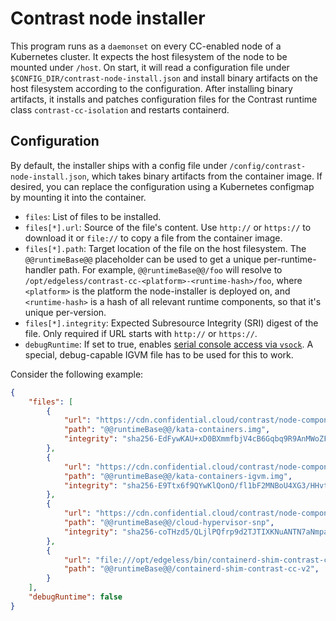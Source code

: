 # Contrast node installer

This program runs as a `daemonset` on every CC-enabled node of a Kubernetes cluster.
It expects the host filesystem of the node to be mounted under `/host`.
On start, it will read a configuration file under `$CONFIG_DIR/contrast-node-install.json` and install binary artifacts on the host filesystem according to the configuration.
After installing binary artifacts, it installs and patches configuration files for the Contrast runtime class `contrast-cc-isolation` and restarts containerd.

## Configuration

By default, the installer ships with a config file under `/config/contrast-node-install.json`, which takes binary artifacts from the container image.
If desired, you can replace the configuration using a Kubernetes configmap by mounting it into the container.

- `files`: List of files to be installed.
- `files[*].url`: Source of the file's content. Use `http://` or `https://` to download it or `file://` to copy a file from the container image.
- `files[*].path`: Target location of the file on the host filesystem. The `@@runtimeBase@@` placeholder can be used to get a unique per-runtime-handler path.
    For example, `@@runtimeBase@@/foo` will resolve to `/opt/edgeless/contrast-cc-<platform>-<runtime-hash>/foo`, where `<platform>` is the platform the node-installer is deployed on,
    and `<runtime-hash>` is a hash of all relevant runtime components, so that it's unique per-version.
- `files[*].integrity`: Expected Subresource Integrity (SRI) digest of the file. Only required if URL starts with `http://` or `https://`.
- `debugRuntime`: If set to true, enables [serial console access via `vsock`](../dev-docs/serial-console.md). A special, debug-capable IGVM file has to be used for this to work.

Consider the following example:

```json
{
    "files": [
        {
            "url": "https://cdn.confidential.cloud/contrast/node-components/2024-03-13/kata-containers.img",
            "path": "@@runtimeBase@@/kata-containers.img",
            "integrity": "sha256-EdFywKAU+xD0BXmmfbjV4cB6Gqbq9R9AnMWoZFCM3A0="
        },
        {
            "url": "https://cdn.confidential.cloud/contrast/node-components/2024-03-13/kata-containers-igvm.img",
            "path": "@@runtimeBase@@/kata-containers-igvm.img",
            "integrity": "sha256-E9Ttx6f9QYwKlQonO/fl1bF2MNBoU4XG3/HHvt9Zv30="
        },
        {
            "url": "https://cdn.confidential.cloud/contrast/node-components/2024-03-13/cloud-hypervisor-cvm",
            "path": "@@runtimeBase@@/cloud-hypervisor-snp",
            "integrity": "sha256-coTHzd5/QLjlPQfrp9d2TJTIXKNuANTN7aNmpa8PRXo="
        },
        {
            "url": "file:///opt/edgeless/bin/containerd-shim-contrast-cc-v2",
            "path": "@@runtimeBase@@/containerd-shim-contrast-cc-v2",
        }
    ],
    "debugRuntime": false
}
```
